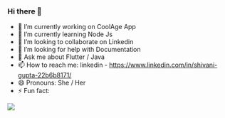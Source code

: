 ### Hi there 👋

- 🔭 I’m currently working on CoolAge App
- 🌱 I’m currently learning Node Js
- 👯 I’m looking to collaborate on Linkedin
- 🤔 I’m looking for help with Documentation
- 💬 Ask me about Flutter / Java
- 📫 How to reach me: linkedin - https://www.linkedin.com/in/shivani-gupta-22b6b8171/
- 😄 Pronouns: She / Her
- ⚡ Fun fact: 


<img src= "https://github-readme-stats.vercel.app/api?username=shivanigupta19&&show_icons=true&title_color=ffffff&icon_color=bb2acf&text_color=daf7dc&bg_color=151515">
